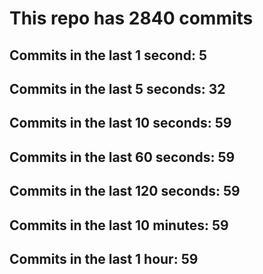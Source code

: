 # This repo has 2840 commits

## Commits in the last 1 second: 5
## Commits in the last 5 seconds: 32
## Commits in the last 10 seconds: 59
## Commits in the last 60 seconds: 59
## Commits in the last 120 seconds: 59
## Commits in the last 10 minutes: 59
## Commits in the last 1 hour: 59
